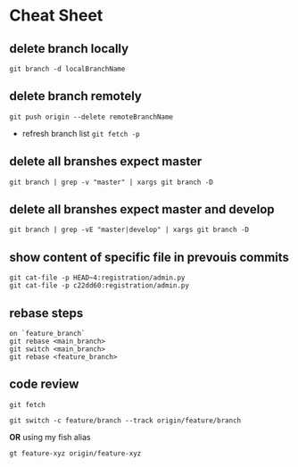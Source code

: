# Cheat Sheet
## delete branch locally
`git branch -d localBranchName`
## delete branch remotely
`git push origin --delete remoteBranchName`
- refresh branch list
`git fetch -p`

## delete all branshes expect master
```shell
git branch | grep -v "master" | xargs git branch -D
```
## delete all branshes expect master and develop
```shell
git branch | grep -vE "master|develop" | xargs git branch -D
```
## show content of specific file in prevouis commits
```shell
git cat-file -p HEAD~4:registration/admin.py
git cat-file -p c22dd60:registration/admin.py
```

## rebase steps
```shell
on `feature_branch`
git rebase <main_branch>
git switch <main_branch>
git rebase <feature_branch>
```
## code review
```shell
git fetch
```


```shell
git switch -c feature/branch --track origin/feature/branch
```
**OR** using my fish alias
```shell
gt feature-xyz origin/feature-xyz
```







